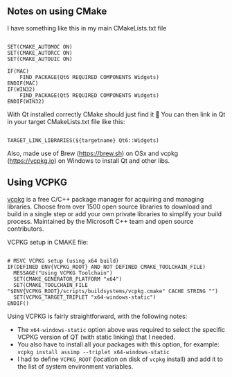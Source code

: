 
## Notes on using CMake
I have something like this in my main CMakeLists.txt file
```

SET(CMAKE_AUTOMOC ON)
SET(CMAKE_AUTORCC ON)
SET(CMAKE_AUTOUIC ON)

IF(MAC)
    FIND_PACKAGE(Qt6 REQUIRED COMPONENTS Widgets)
ENDIF(MAC)
IF(WIN32)
    FIND_PACKAGE(Qt5 REQUIRED COMPONENTS Widgets)
ENDIF(WIN32)

```

With Qt installed correctly CMake should just find it 🤞
You can then link in Qt in your target CMakeLists.txt file like this:

```

TARGET_LINK_LIBRARIES(${targetname} Qt6::Widgets)

```

Also, made use of Brew (https://brew.sh) on OSx and vcpkg (https://vcpkg.io) on Windows to install Qt and other libs.


## Using VCPKG
[vcpkg](https://vcpkg.io) is a free C/C++ package manager for acquiring and managing libraries.
Choose from over 1500 open source libraries to download and build in a single step or add your own private libraries to simplify your build process.
Maintained by the Microsoft C++ team and open source contributors.


VCPKG setup in CMAKE file:
```

# MSVC VCPKG setup (using x64 build)
IF(DEFINED ENV{VCPKG_ROOT} AND NOT DEFINED CMAKE_TOOLCHAIN_FILE)
  MESSAGE("Using VCPKG Toolchain")
  SET(CMAKE_GENERATOR_PLATFORM "x64")
  SET(CMAKE_TOOLCHAIN_FILE "$ENV{VCPKG_ROOT}/scripts/buildsystems/vcpkg.cmake" CACHE STRING "")
  SET(VCPKG_TARGET_TRIPLET "x64-windows-static")
ENDIF()

```

Using VCPKG is fairly straightforward, with the following notes:
- The `x64-windows-static` option above was required to select the specific VCPKG version of QT (with static linking) that I needed.
- You also have to install all your packages with this option, for example:
  `vcpkg install assimp --triplet x64-windows-static`
- I had to define `VCPKG_ROOT` (location on disk of `vcpkg` install) and add it to the list of system environment variables.